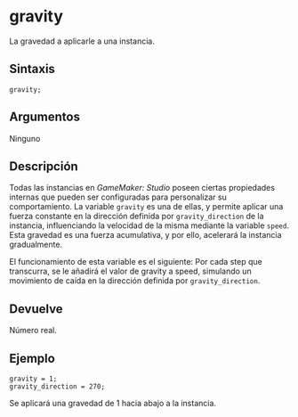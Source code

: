 # gravity

La gravedad a aplicarle a una instancia.

## Sintaxis

  
```gml  
gravity;  
```  

## Argumentos

Ninguno

## Descripción

Todas las instancias en _GameMaker: Studio_ poseen ciertas propiedades internas que pueden ser configuradas para personalizar su comportamiento. La variable `gravity` es una de ellas, y permite aplicar una fuerza constante en la dirección definida por `gravity_direction` de la instancia, influenciando la velocidad de la misma mediante la variable `speed`. Esta gravedad es una fuerza acumulativa, y por ello, acelerará la instancia gradualmente.  
  
El funcionamiento de esta variable es el siguiente: Por cada step que transcurra, se le añadirá el valor de gravity a speed, simulando un movimiento de caída en la dirección definida por `gravity_direction`.

## Devuelve

Número real.

## Ejemplo

  
```gml  
gravity = 1;  
gravity_direction = 270;  
```  
Se aplicará una gravedad de 1 hacia abajo a la instancia.